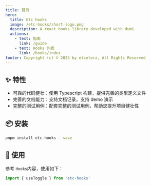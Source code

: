 ```yaml
---
title: 首页
hero:
  title: Etc hooks
  image: /etc-hooks/short-logo.png
  description: A react hooks library developed with dumi
  actions:
    - text: 指南
      link: /guide
    - text: Hooks 列表
      link: /hooks/index
footer: Copyright (c) © 2023 by etcetera, All Rights Reserved
---
```


## ✨ 特性

- 可靠的代码健壮：使用 Typescript 构建，提供完善的类型定义文件
- 完善的文档能力：支持文档记录，支持 demo 演示
- 完整的测试用例：配套完整的测试用例，帮助您提升项目健壮性

## 📦 安装

```bash
pnpm install etc-hooks --save
```

## 🔨 使用

参考 `Hooks`内容，使用如下：

```ts
import { useToggle } from 'etc-hooks'
```
